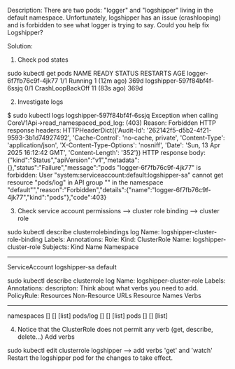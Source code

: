 Description: There are two pods: "logger" and "logshipper" living in the default namespace. Unfortunately, logshipper has an issue (crashlooping) and is forbidden to see what logger is trying to say. Could you help fix Logshipper?


Solution: 

1. Check pod states

sudo kubectl get pods
NAME                          READY   STATUS             RESTARTS       AGE
logger-6f7fb76c9f-4jk77       1/1     Running            1 (12m ago)    369d
logshipper-597f84bf4f-6ssjq   0/1     CrashLoopBackOff   11 (83s ago)   369d

2. Investigate logs 

$ sudo kubectl logs logshipper-597f84bf4f-6ssjq
Exception when calling CoreV1Api->read_namespaced_pod_log: (403)
Reason: Forbidden
HTTP response headers: HTTPHeaderDict({'Audit-Id': '262142f5-d5b2-4f21-9593-3b1d74927492', 'Cache-Control': 'no-cache, private', 'Content-Type': 'application/json', 'X-Content-Type-Options': 'nosniff', 'Date': 'Sun, 13 Apr 2025 16:12:42 GMT', 'Content-Length': '352'})
HTTP response body: {"kind":"Status","apiVersion":"v1","metadata":{},"status":"Failure","message":"pods \"logger-6f7fb76c9f-4jk77\" is forbidden: User \"system:serviceaccount:default:logshipper-sa\" cannot get resource \"pods/log\" in API group \"\" in the namespace \"default\"","reason":"Forbidden","details":{"name":"logger-6f7fb76c9f-4jk77","kind":"pods"},"code":403}


3. Check service account permissions --> cluster role binding --> cluster role 

sudo kubectl describe clusterrolebindings log
Name:         logshipper-cluster-role-binding
Labels:       <none>
Annotations:  <none>
Role:
  Kind:  ClusterRole
  Name:  logshipper-cluster-role
Subjects:
  Kind            Name           Namespace
  ----            ----           ---------
  ServiceAccount  logshipper-sa  default


 sudo kubectl describe clusterrole log
Name:         logshipper-cluster-role
Labels:       <none>
Annotations:  descripton: Think about what verbs you need to add.
PolicyRule:
  Resources   Non-Resource URLs  Resource Names  Verbs
  ---------   -----------------  --------------  -----
  namespaces  []                 []              [list]
  pods/log    []                 []              [list]
  pods        []                 []              [list]

 
4. Notice that the ClusterRole does not permit any verb (get, describe, delete...)
   Add verbs 


sudo kubectl edit clusterrole logshipper  --> add verbs 'get' and 'watch' 
Restart the logshipper pod for the changes to take effect. 

